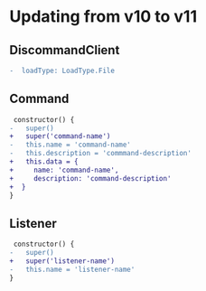 # Updating from v10 to v11

## DiscommandClient

```diff
-  loadType: LoadType.File
```

## Command

```diff
 constructor() {
-   super()
+   super('command-name')
-   this.name = 'command-name'
-   this.description = 'commmand-description'
+   this.data = {
+     name: 'command-name',
+     description: 'command-description'
+  }
}
```

## Listener

```diff
 constructor() {
-   super()
+   super('listener-name')
-   this.name = 'listener-name'
}
```
